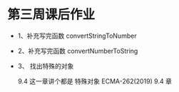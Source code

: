 # 第三周课后作业

- 1、补充写完函数 convertStringToNumber

- 2、补充写完函数 convertNumberToString

- 3、 找出特殊的对象

  9.4 这一章讲个都是 特殊对象
  ECMA-262(2019) 9.4 章
